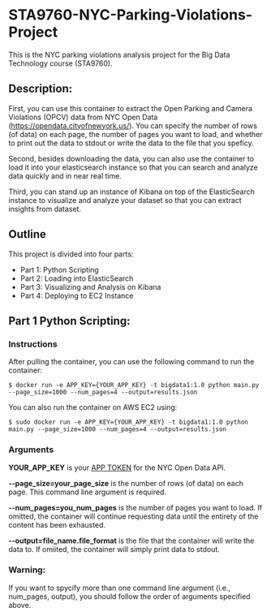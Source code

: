 # STA9760-NYC-Parking-Violations-Project
This is the NYC parking violations analysis project for the Big Data Technology course (STA9760).

## Description:
First, you can use this container to extract the Open Parking and Camera Violations (OPCV) data from NYC Open Data (https://opendata.cityofnewyork.us/). You can specify the number of rows (of data) on each page, the number of pages you want to load, and whether to print out the data to stdout or write the data to the file that you speficy. 

Second, besides downloading the data, you can also use the container to load it into your elasticsearch instance so that you can search and analyze data quickly and in near real time.

Third, you can stand up an instance of Kibana on top of the ElasticSearch instance to visualize and analyze your dataset so that you can extract insights from dataset.

## Outline
This project is divided into four parts:
- Part 1: Python Scripting
- Part 2: Loading into ElasticSearch
- Part 3: Visualizing and Analysis on Kibana
- Part 4: Deploying to EC2 Instance

## Part 1 Python Scripting:
### Instructions
After pulling the container, you can use the following command to run the container:

`$ docker run -e APP_KEY={YOUR_APP_KEY} -t bigdata1:1.0 python main.py --page_size=1000 --num_pages=4 --output=results.json`

You can also run the container on AWS EC2 using:

`$ sudo docker run -e APP_KEY={YOUR_APP_KEY} -t bigdata1:1.0 python main.py --page_size=1000 --num_pages=4 --output=results.json`

### Arguments
**YOUR_APP_KEY** is your [APP TOKEN](https://data.cityofnewyork.us/login?return_to=%2Fprofile%2Fedit%2Fdeveloper_settings) for the NYC Open Data API.

**--page_size=your_page_size** is the number of rows (of data) on each page. This command line argument is required.

**--num_pages=you_num_pages** is the number of pages you want to load. If omitted, the container will continue requesting data until the entirety of the content has been exhausted.

**--output=file_name.file_format** is the file that the container will write the data to. If omiited, the container will simply print data to stdout.

### Warning:
If you want to spycify more than one command line argument (i.e., num_pages, output), you should follow the order of arguments specified above.
